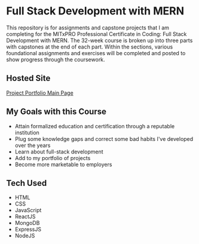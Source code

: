 # Full Stack Development with MERN

This repository is for assignments and capstone projects that I am completing for the MITxPRO Professional Certificate in Coding: Full Stack Development with MERN. The 32-week course is broken up into three parts with capstones at the end of each part. Within the sections, various foundational assignments and exercises will be completed and posted to show progress through the coursework.
## Hosted Site
[Project Portfolio Main Page](https://jasonrahm00.github.io/)
## My Goals with this Course
- Attain formalized education and certification through a reputable institution
- Plug some knowledge gaps and correct some bad habits I've developed over the years
- Learn about full-stack development
- Add to my portfolio of projects
- Become more marketable to employers
## Tech Used
- HTML
- CSS
- JavaScript
- ReactJS
- MongoDB
- ExpressJS
- NodeJS

